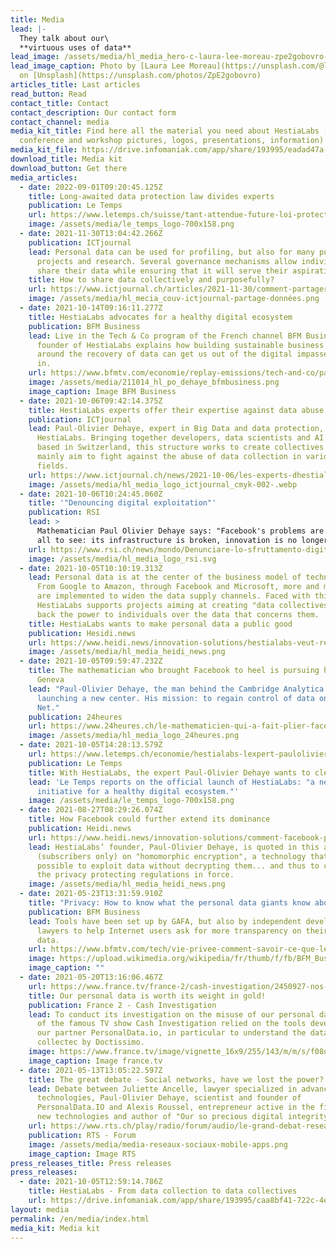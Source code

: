 ```yaml
---
title: Media
lead: |-
  They talk about our\
  **virtuous uses of data**
lead_image: /assets/media/hl_media_hero-c-laura-lee-moreau-zpe2gobovro-unsplash-c.jpeg
lead_image_caption: Photo by [Laura Lee Moreau](https://unsplash.com/@laura_lee)
  on [Unsplash](https://unsplash.com/photos/ZpE2gobovro)
articles_title: Last articles
read_button: Read
contact_title: Contact
contact_description: Our contact form
contact_channel: media
media_kit_title: Find here all the material you need about HestiaLabs (press
  conference and workshop pictures, logos, presentations, information)
media_kit_file: https://drive.infomaniak.com/app/share/193995/eadad47a-9d1a-43e8-8d8d-b3ca14e518be
download_title: Media kit
download_button: Get there
media_articles:
  - date: 2022-09-01T09:20:45.125Z
    title: Long-awaited data protection law divides experts
    publication: Le Temps
    url: https://www.letemps.ch/suisse/tant-attendue-future-loi-protection-donnees-divise-experts
    image: /assets/media/le_temps_logo-700x158.png
  - date: 2021-11-30T13:04:42.266Z
    publication: ICTjournal
    lead: Personal data can be used for profiling, but also for many public interest
      projects and research. Several governance mechanisms allow individuals to
      share their data while ensuring that it will serve their aspirations.
    title: How to share data collectively and purposefully?
    url: https://www.ictjournal.ch/articles/2021-11-30/comment-partager-les-donnees-collectivement-et-a-dessein
    image: /assets/media/hl_mecia_couv-ictjournal-partage-données.png
  - date: 2021-10-14T09:16:11.277Z
    title: HestiaLabs advocates for a healthy digital ecosystem
    publication: BFM Business
    lead: Live in the Tech & Co program of the French channel BFM Business, the
      founder of HestiaLabs explains how building sustainable business models
      around the recovery of data can get us out of the digital impasse we are
      in.
    url: https://www.bfmtv.com/economie/replay-emissions/tech-and-co/paul-olivier-dehaye-hestia-labs-hestia-labs-milite-pour-un-ecosysteme-numerique-sain-14-10_VN-202110140543.html
    image: /assets/media/211014_hl_po_dehaye_bfmbusiness.png
    image_caption: Image BFM Business
  - date: 2021-10-06T09:42:14.375Z
    title: HestiaLabs experts offer their expertise against data abuse
    publication: ICTjournal
    lead: Paul-Olivier Dehaye, expert in Big Data and data protection, has launched
      HestiaLabs. Bringing together developers, data scientists and AI experts
      based in Switzerland, this structure works to create collectives that
      mainly aim to fight against the abuse of data collection in various
      fields.
    url: https://www.ictjournal.ch/news/2021-10-06/les-experts-dhestialabs-offrent-leurs-competences-contre-lexploitation-abusive-des
    image: /assets/media/hl_media_logo_ictjournal_cmyk-002-.webp
  - date: 2021-10-06T10:24:45.060Z
    title: '"Denouncing digital exploitation"'
    publication: RSI
    lead: >
      Mathematician Paul Olivier Dehaye says: "Facebook's problems are there for
      all to see: its infrastructure is broken, innovation is no longer there."
    url: https://www.rsi.ch/news/mondo/Denunciare-lo-sfruttamento-digitale-14775588.html
    image: /assets/media/hl_media_logo_rsi.svg
  - date: 2021-10-05T10:10:19.313Z
    lead: Personal data is at the center of the business model of technology giants.
      From Google to Amazon, through Facebook and Microsoft, more and more means
      are implemented to widen the data supply channels. Faced with this,
      HestiaLabs supports projects aiming at creating "data collectives" to give
      back the power to individuals over the data that concerns them.
    title: HestiaLabs wants to make personal data a public good
    publication: Hesidi.news
    url: https://www.heidi.news/innovation-solutions/hestialabs-veut-rendre-aux-individus-le-pouvoir-sur-leurs-donnees
    image: /assets/media/hl_media_heidi_news.png
  - date: 2021-10-05T09:59:47.232Z
    title: The mathematician who brought Facebook to heel is pursuing his crusade in
      Geneva
    lead: "Paul-Olivier Dehaye, the man behind the Cambridge Analytica affair, is
      launching a new center. His mission: to regain control of data on the
      Net."
    publication: 24heures
    url: https://www.24heures.ch/le-mathematicien-qui-a-fait-plier-facebook-poursuit-sa-croisade-a-geneve-954234255892
    image: /assets/media/hl_media_logo_24heures.png
  - date: 2021-10-05T14:28:13.579Z
    url: https://www.letemps.ch/economie/hestialabs-lexpert-paulolivier-dehaye-veut-assainir-web
    publication: Le Temps
    title: With HestiaLabs, the expert Paul-Olivier Dehaye wants to clean up the web
    lead: 'Le Temps reports on the official launch of HestiaLabs: "a new Swiss
      initiative for a healthy digital ecosystem."'
    image: /assets/media/le_temps_logo-700x158.png
  - date: 2021-08-27T08:29:26.074Z
    title: How Facebook could further extend its dominance
    publication: Heidi.news
    url: https://www.heidi.news/innovation-solutions/comment-facebook-pourrait-encore-etendre-sa-domination
    lead: HestiaLabs’ founder, Paul-Olivier Dehaye, is quoted in this article
      (subscribers only) on "homomorphic encryption", a technology that makes it
      possible to exploit data without decrypting them... and thus to circumvent
      the privacy protecting regulations in force.
    image: /assets/media/hl_media_heidi_news.png
  - date: 2021-05-23T13:31:59.910Z
    title: "Privacy: How to know what the personal data giants know about you"
    publication: BFM Business
    lead: Tools have been set up by GAFA, but also by independent developers and
      lawyers to help Internet users ask for more transparency on their personal
      data.
    url: https://www.bfmtv.com/tech/vie-privee-comment-savoir-ce-que-les-geants-des-donnees-personnelles-savent-de-vous_AN-202105230004.html
    image: https://upload.wikimedia.org/wikipedia/fr/thumb/f/fb/BFM_Business_logo_2016.svg/1024px-BFM_Business_logo_2016.svg.png
    image_caption: ""
  - date: 2021-05-20T13:16:06.467Z
    url: https://www.france.tv/france-2/cash-investigation/2450927-nos-donnees-personnelles-valent-de-l-or.html
    title: Our personal data is worth its weight in gold!
    publication: France 2 - Cash Investigation
    lead: To conduct its investigation on the misuse of our personal data, the team
      of the famous TV show Cash Investigation relied on the tools developed by
      our partner PersonalData.io, in particular to understand the data
      collectec by Doctissimo.
    image: https://www.france.tv/image/vignette_16x9/255/143/m/m/s/f08d7611-phpwonsmm_png.jpg
    image_caption: Image france.tv
  - date: 2021-05-13T13:05:22.597Z
    title: The great debate - Social networks, have we lost the power?
    lead: Debate between Juliette Ancelle, lawyer specialized in advanced
      technologies, Paul-Olivier Dehaye, scientist and founder of
      PersonalData.IO and Alexis Roussel, entrepreneur active in the field of
      new technologies and author of "Our so precious digital integrity".
    url: https://www.rts.ch/play/radio/forum/audio/le-grand-debat-reseaux-sociaux-avons-nous-perdu-le-pouvoir?id=12176867
    publication: RTS - Forum
    image: /assets/media/media-reseaux-sociaux-mobile-apps.png
    image_caption: Image RTS
press_releases_title: Press releases
press_releases:
  - date: 2021-10-05T12:59:14.786Z
    title: HestiaLabs - From data collection to data collectives
    url: https://drive.infomaniak.com/app/share/193995/caa8bf41-722c-4ed6-8e59-cd228969ddc0
layout: media
permalink: /en/media/index.html
media_kit: Media kit
---
```

